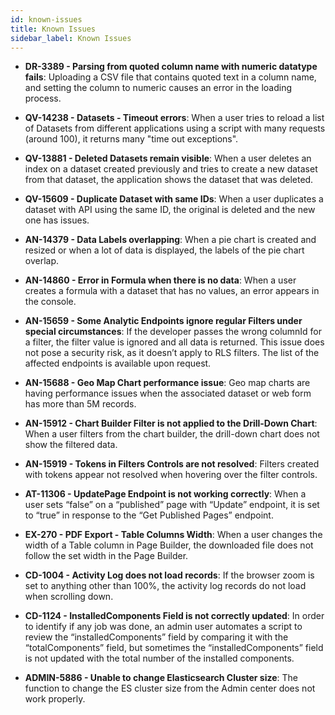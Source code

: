 ```yaml
---
id: known-issues
title: Known Issues
sidebar_label: Known Issues
---
```

<div style={{textAlign: "justify"}}>

* <strong>DR-3389 - Parsing from quoted column name with numeric datatype fails</strong>: Uploading a CSV file that contains quoted text in a column name, and setting the column to numeric causes an error in the loading process.

* <strong>QV-14238 - Datasets - Timeout errors</strong>: When a user tries to reload a list of Datasets from different applications using a script with many requests (around 100), it returns many "time out exceptions".

* <strong>QV-13881 - Deleted Datasets remain visible</strong>: When a user deletes an index on a dataset created previously and tries to create a new dataset from that dataset, the application shows the dataset that was deleted.

* <strong>QV-15609 - Duplicate Dataset with same IDs</strong>: When a user duplicates a dataset with API using the same ID, the original is deleted and the new one has issues.

* <strong>AN-14379 - Data Labels overlapping</strong>: When a pie chart is created and resized or when a lot of data is displayed, the labels of the pie chart overlap.

* <strong>AN-14860 - Error in Formula when there is no data</strong>: When a user creates a formula with a dataset that has no values, an error appears in the console.

* <strong>AN-15659 - Some Analytic Endpoints ignore regular Filters under special circumstances</strong>: If the developer passes the wrong columnId for a filter, the filter value is ignored and all data is returned. This issue does not pose a security risk, as it doesn’t apply to RLS filters. The list of the affected endpoints is available upon request.  

* <strong>AN-15688 - Geo Map Chart performance issue</strong>: Geo map charts are having performance issues when the associated dataset or web form has more than 5M records. 

* <strong>AN-15912 - Chart Builder Filter is not applied to the Drill-Down Chart</strong>: When a user filters from the chart builder, the drill-down chart does not show the filtered data.

* <strong>AN-15919 - Tokens in Filters Controls are not resolved</strong>: Filters created with tokens appear not resolved when hovering over the filter controls.

* <strong>AT-11306 - UpdatePage Endpoint is not working correctly</strong>: When a user sets “false” on a “published” page with “Update” endpoint, it is set to “true” in response to the “Get Published Pages” endpoint.

* <strong>EX-270 - PDF Export - Table Columns Width</strong>: When a user changes the width of a Table column in Page Builder, the downloaded file does not follow the set width in the Page Builder. 

* <strong>CD-1004 - Activity Log does not load records</strong>: If the browser zoom is set to anything other than 100%, the activity log records do not load when scrolling down.

* <strong>CD-1124 - InstalledComponents Field is not correctly updated</strong>: In order to identify if any job was done, an admin user automates a script to review the “installedComponents” field by comparing it with the “totalComponents” field, but sometimes the “installedComponents” field is not updated with the total number of the installed components.

* <strong>ADMIN-5886 - Unable to change Elasticsearch Cluster size</strong>: The function to change the ES cluster size from the Admin center does not work properly.



</div>
